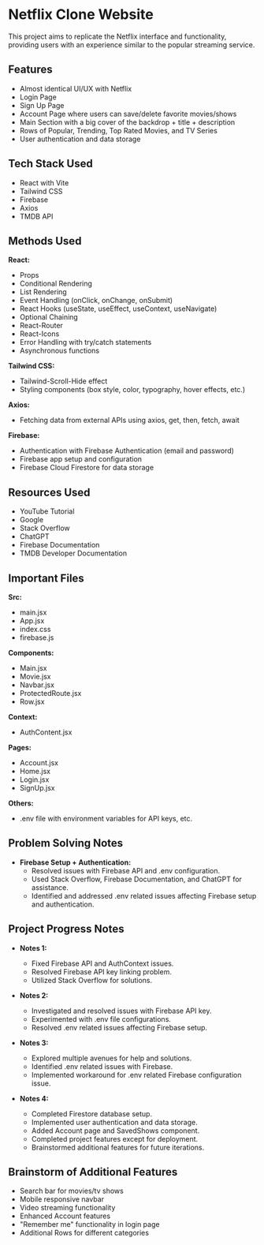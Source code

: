 # Netflix Clone Website

This project aims to replicate the Netflix interface and functionality, providing users with an experience similar to the popular streaming service.

## Features

- Almost identical UI/UX with Netflix
- Login Page
- Sign Up Page
- Account Page where users can save/delete favorite movies/shows
- Main Section with a big cover of the backdrop + title + description
- Rows of Popular, Trending, Top Rated Movies, and TV Series
- User authentication and data storage

## Tech Stack Used

- React with Vite
- Tailwind CSS
- Firebase
- Axios
- TMDB API

## Methods Used

**React:**
- Props
- Conditional Rendering
- List Rendering
- Event Handling (onClick, onChange, onSubmit)
- React Hooks (useState, useEffect, useContext, useNavigate)
- Optional Chaining
- React-Router
- React-Icons
- Error Handling with try/catch statements
- Asynchronous functions

**Tailwind CSS:**
- Tailwind-Scroll-Hide effect
- Styling components (box style, color, typography, hover effects, etc.)

**Axios:**
- Fetching data from external APIs using axios, get, then, fetch, await 

**Firebase:**
- Authentication with Firebase Authentication (email and password)
- Firebase app setup and configuration
- Firebase Cloud Firestore for data storage

## Resources Used

- YouTube Tutorial 
- Google
- Stack Overflow
- ChatGPT
- Firebase Documentation
- TMDB Developer Documentation

## Important Files

**Src:**
- main.jsx
- App.jsx
- index.css
- firebase.js

**Components:**
- Main.jsx
- Movie.jsx
- Navbar.jsx
- ProtectedRoute.jsx
- Row.jsx

**Context:**
- AuthContent.jsx

**Pages:**
- Account.jsx
- Home.jsx
- Login.jsx
- SignUp.jsx

**Others:**
- .env file with environment variables for API keys, etc.

## Problem Solving Notes

- **Firebase Setup + Authentication:**
  - Resolved issues with Firebase API and .env configuration.
  - Used Stack Overflow, Firebase Documentation, and ChatGPT for assistance.
  - Identified and addressed .env related issues affecting Firebase setup and authentication.

## Project Progress Notes

- **Notes 1:**
  - Fixed Firebase API and AuthContext issues.
  - Resolved Firebase API key linking problem.
  - Utilized Stack Overflow for solutions.

- **Notes 2:**
  - Investigated and resolved issues with Firebase API key.
  - Experimented with .env file configurations.
  - Resolved .env related issues affecting Firebase setup.

- **Notes 3:**
  - Explored multiple avenues for help and solutions.
  - Identified .env related issues with Firebase.
  - Implemented workaround for .env related Firebase configuration issue.

- **Notes 4:**
  - Completed Firestore database setup.
  - Implemented user authentication and data storage.
  - Added Account page and SavedShows component.
  - Completed project features except for deployment.
  - Brainstormed additional features for future iterations.

## Brainstorm of Additional Features

- Search bar for movies/tv shows
- Mobile responsive navbar
- Video streaming functionality
- Enhanced Account features
- "Remember me" functionality in login page
- Additional Rows for different categories
